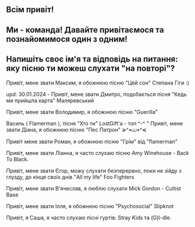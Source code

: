 ## Всім привіт!

## Ми - команда! Давайте привітаємося та познайомимося один з одним!

## Напишіть своє ім'я та відповідь на питання: яку пісню ти можеш слухати "на повторі"?

Привіт, мене звати Максим, я обожнюю пісню "Цей сон" Степана Гіги :)

upd: 30.01.2024 - Привіт, мене звати Дмитро, подобається пісня "Кедь ми прийшла карта" Маляревський

Привіт, мене звати Володимир, я обожнюю пісню "Guerilla"

Василь ( Flamerman ), пісня "Хто ти" LostGift'а - топ ^-^
"
Привіт, мене звати Діана, я обожнюю пісню "Пес Патрон" ≽^•⩊•^≼

Привіт мене звати Роман, я обожнюю пісню "Грім" від "flamerman"

Привіт, мене звати Ліанна, я часто слухаю пісню Amy Winehouse - Back To Black. 

Привіт, мене звати Єгор, можу слухати безперервно, поки не зійду з глузду, до кінця своїх днів "All my life" Foo Fighters

Привіт, мене звати В'ячеслав, я люблю слухати  Mick Gordon - Cultist Base

Привіт, мене звати Ілля, я обожнюю пісню "Psychosocial" Slipknot

Привіт, я Саша, я часто слухаю пісні гуртів: Stray Kids та (G)I-dle.  